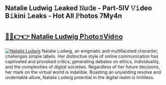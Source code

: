 ## Natalie Ludwig 𝙻eaked 𝙽u𝚍e - Part-5IV 𝚅𝚒deo B𝚒kini 𝙻eaks - Hot All 𝙿hotos 7My4n

# <h2><a href="http://ld2x7kz.urlbe.top/?page=Natalie+Ludwig">🔗🔗👉👉 Natalie Ludwig P𝚑oto𝚜Vid𝚎o</a></h2>

[![Natalie Ludwig](https://i.imgur.com/eBuTRDB.gif)](http://ld2x7kz.urlbe.top/?page=Natalie+Ludwig)
Natalie Ludwig, an enigmatic and multifaceted character, challenges simple labels. Her distinctive style of online communication has captivated and provoked critics, generating debates on ethics, individuality, and the complexities of digital societies. Regardless of her future decisions, her mark on the virtual world is indelible. Boasting an unyielding resolve and undeniable allure, Natalie Ludwig potential in the digital realm is limitless.
